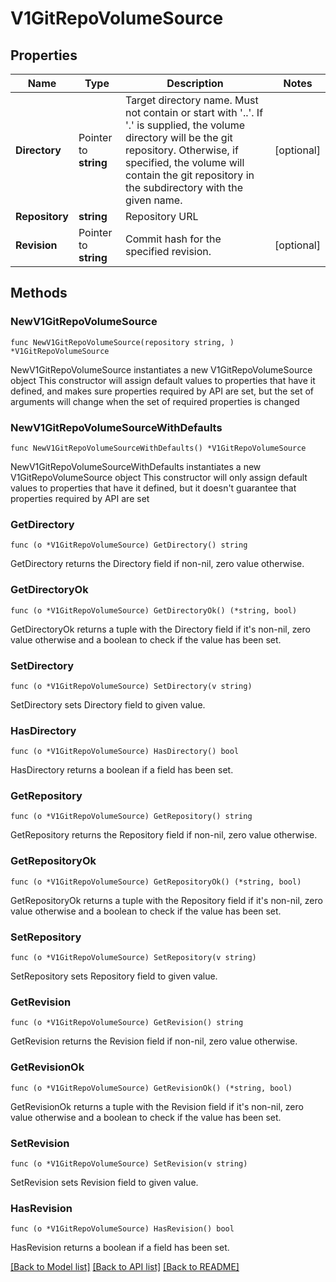 # V1GitRepoVolumeSource

## Properties

Name | Type | Description | Notes
------------ | ------------- | ------------- | -------------
**Directory** | Pointer to **string** | Target directory name. Must not contain or start with &#39;..&#39;.  If &#39;.&#39; is supplied, the volume directory will be the git repository.  Otherwise, if specified, the volume will contain the git repository in the subdirectory with the given name. | [optional] 
**Repository** | **string** | Repository URL | 
**Revision** | Pointer to **string** | Commit hash for the specified revision. | [optional] 

## Methods

### NewV1GitRepoVolumeSource

`func NewV1GitRepoVolumeSource(repository string, ) *V1GitRepoVolumeSource`

NewV1GitRepoVolumeSource instantiates a new V1GitRepoVolumeSource object
This constructor will assign default values to properties that have it defined,
and makes sure properties required by API are set, but the set of arguments
will change when the set of required properties is changed

### NewV1GitRepoVolumeSourceWithDefaults

`func NewV1GitRepoVolumeSourceWithDefaults() *V1GitRepoVolumeSource`

NewV1GitRepoVolumeSourceWithDefaults instantiates a new V1GitRepoVolumeSource object
This constructor will only assign default values to properties that have it defined,
but it doesn't guarantee that properties required by API are set

### GetDirectory

`func (o *V1GitRepoVolumeSource) GetDirectory() string`

GetDirectory returns the Directory field if non-nil, zero value otherwise.

### GetDirectoryOk

`func (o *V1GitRepoVolumeSource) GetDirectoryOk() (*string, bool)`

GetDirectoryOk returns a tuple with the Directory field if it's non-nil, zero value otherwise
and a boolean to check if the value has been set.

### SetDirectory

`func (o *V1GitRepoVolumeSource) SetDirectory(v string)`

SetDirectory sets Directory field to given value.

### HasDirectory

`func (o *V1GitRepoVolumeSource) HasDirectory() bool`

HasDirectory returns a boolean if a field has been set.

### GetRepository

`func (o *V1GitRepoVolumeSource) GetRepository() string`

GetRepository returns the Repository field if non-nil, zero value otherwise.

### GetRepositoryOk

`func (o *V1GitRepoVolumeSource) GetRepositoryOk() (*string, bool)`

GetRepositoryOk returns a tuple with the Repository field if it's non-nil, zero value otherwise
and a boolean to check if the value has been set.

### SetRepository

`func (o *V1GitRepoVolumeSource) SetRepository(v string)`

SetRepository sets Repository field to given value.


### GetRevision

`func (o *V1GitRepoVolumeSource) GetRevision() string`

GetRevision returns the Revision field if non-nil, zero value otherwise.

### GetRevisionOk

`func (o *V1GitRepoVolumeSource) GetRevisionOk() (*string, bool)`

GetRevisionOk returns a tuple with the Revision field if it's non-nil, zero value otherwise
and a boolean to check if the value has been set.

### SetRevision

`func (o *V1GitRepoVolumeSource) SetRevision(v string)`

SetRevision sets Revision field to given value.

### HasRevision

`func (o *V1GitRepoVolumeSource) HasRevision() bool`

HasRevision returns a boolean if a field has been set.


[[Back to Model list]](../README.md#documentation-for-models) [[Back to API list]](../README.md#documentation-for-api-endpoints) [[Back to README]](../README.md)


